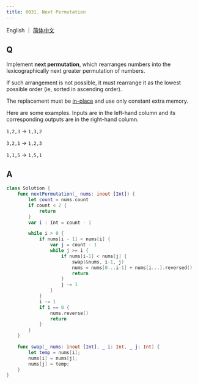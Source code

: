 ```yaml
---
title: 0031. Next Permutation
---
```


English ｜ [简体中文](leetcode/0031)



## Q

Implement **next permutation**, which rearranges numbers into the lexicographically next greater permutation of numbers.

If such arrangement is not possible, it must rearrange it as the lowest possible order (ie, sorted in ascending order).

The replacement must be [in-place](http://en.wikipedia.org/wiki/In-place_algorithm) and use only constant extra memory.

Here are some examples. Inputs are in the left-hand column and its corresponding outputs are in the right-hand column.

`1,2,3` → `1,3,2`

`3,2,1` → `1,2,3`

`1,1,5` → `1,5,1`



## A

```swift
class Solution {
    func nextPermutation(_ nums: inout [Int]) {
        let count = nums.count
        if count < 2 {
            return
        }
        var i : Int = count - 1

        while i > 0 {
            if nums[i - 1] < nums[i] {
                var j = count - 1
                while j >= i {
                    if nums[i-1] < nums[j] {
                        swap(&nums, i-1, j)
                        nums = nums[0...i-1] + nums[i...].reversed()
                        return
                    }
                    j -= 1
                }
            }
            i -= 1
            if i == 0 {
                nums.reverse()
                return
            }
        }
    }

    func swap(_ nums: inout [Int], _ i: Int, _ j: Int) {
        let temp = nums[i];
        nums[i] = nums[j];
        nums[j] = temp;
    }
}
```

